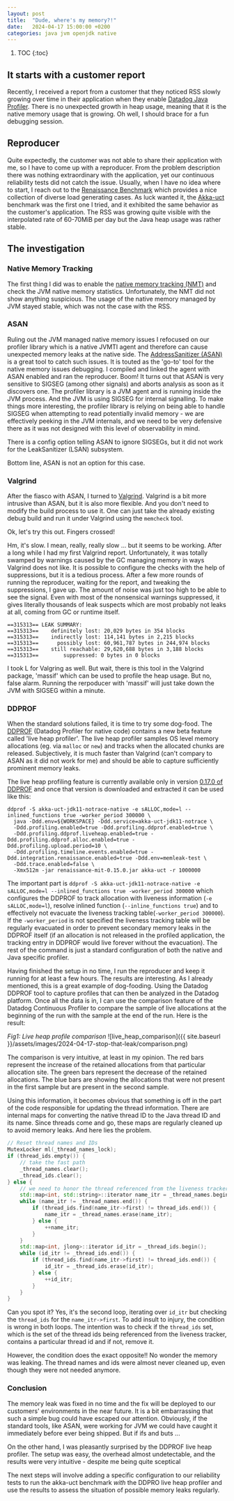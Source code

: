 ```yaml
---
layout: post
title:  "Dude, where's my memory?!"
date:   2024-04-17 15:00:00 +0200
categories: java jvm openjdk native
---
```


1. TOC
{:toc}

## It starts with a customer report

Recently, I received a report from a customer that they noticed RSS slowly growing over time in their application when
they enable [Datadog Java Profiler](https://github.com/DataDog/java-profiler). There is no unexpected growth in heap usage,
meaning that it is the native memory usage that is growing. Oh well, I should brace for a fun debugging session.

## Reproducer

Quite expectedly, the customer was not able to share their application with me, so I have to come up with a reproducer.
From the problem description there was nothing extraordinary with the application, yet our continuous reliability tests
did not catch the issue. 
Usually, when I have no idea where to start, I reach out to the [Renaissance Benchmark](https://renaissance.dev/) which
provides a nice collection of diverse load generating cases. As luck wanted it, the [Akka-uct](https://renaissance.dev/benchmarks/akka-uct/)
benchmark was the first one I tried, and it exhibited the same behavior as the customer's application. The RSS was growing
quite visible with the interpolated rate of 60-70MiB per day but the Java heap usage was rather stable.

## The investigation

### Native Memory Tracking

The first thing I did was to enable the [native memory tracking (NMT)](https://docs.oracle.com/javase/8/docs/technotes/guides/troubleshoot/tooldescr007.html) 
and check the JVM native memory statistics. Unfortunately, the NMT did not show anything suspicious. The usage of the native
memory managed by JVM stayed stable, which was not the case with the RSS.

### ASAN

Ruling out the JVM managed native memory issues I refocused on our profiler library which is a native JVMTI agent and therefore
can cause unexpected memory leaks at the native side. The [AddressSanitizer (ASAN)](https://github.com/google/sanitizers/wiki/AddressSanitizer)
is a great tool to catch such issues. It is touted as the 'go-to' tool for the native memory issues debugging. I compiled and linked the agent with 
ASAN enabled and ran the reproducer. 
Boom! It turns out that ASAN is very sensitive to SIGSEG (among other signals) and aborts analysis as soon as it discovers one. 
The profiler library is a JVM agent and is running inside the JVM process. And the JVM is using SIGSEG for internal signalling. 
To make things more interesting, the profiler library is relying on being able to handle SIGSEG when attempting to read 
potentially invalid memory - we are effectively peeking in the JVM internals, and we need to be very defensive there as it 
was not designed with this level of observability in mind.

There is a config option telling ASAN to ignore SIGSEGs, but it did not work for the LeakSanitizer (LSAN) subsystem.

Bottom line, ASAN is not an option for this case. 

### Valgrind

After the fiasco with ASAN, I turned to [Valgrind](https://valgrind.org/). Valgrind is a bit more intrusive than ASAN, but it
is also more flexible. And you don't need to modify the build process to use it. One can just take the already existing debug
build and run it under Valgrind using the `memcheck` tool.

Ok, let's try this out. Fingers crossed!

Hm, it's slow. I mean, really, really slow ... but it seems to be working. After a long while I had my first Valgrind report.
Unfortunately, it was totally swamped by warnings caused by the GC managing memory in ways Valgrind does not like. 
It is possible to configure the checks with the help of suppressions, but it is a tedious process. After a few more rounds
of running the reproducer, waiting for the report, and tweaking the suppressions, I gave up. The amount of noise was just too
high to be able to see the signal. Even with most of the nonsensical warnings suppressed, it gives literally thousands of
leak suspects which are most probably not leaks at all, coming from GC or runtime itself.

```shell
==315313== LEAK SUMMARY:
==315313==    definitely lost: 20,029 bytes in 354 blocks
==315313==    indirectly lost: 114,141 bytes in 2,215 blocks
==315313==      possibly lost: 60,961,787 bytes in 244,974 blocks
==315313==    still reachable: 29,620,688 bytes in 3,188 blocks
==315313==        suppressed: 0 bytes in 0 blocks
```

I took L for Valgring as well. But wait, there is this tool in the Valgrind package, 'massif' which can be used to 
profile the heap usage. But no, false alarm. Running the rerpoducer with 'massif' will just take down the JVM with 
SIGSEG within a minute.

### DDPROF

When the standard solutions failed, it is time to try some dog-food. The [DDPROF](https://github.com/DataDog/ddprof) 
(Datadog Profiler for native code) contains a new beta feature called 'live heap profiler'. The live heap profiler samples 
OS level memory allocations (eg. via `malloc` or `new`) and tracks when the allocated chunks are released.
Subjectively, it is much faster than Valgrind (can't compary to ASAN as it did not work for me) and should be able to
capture sufficiently prominent memory leaks.

The live heap profiling feature is currently available only in version [0.17.0 of DDPROF](https://github.com/DataDog/ddprof/releases/download/v0.17.0/ddprof-0.17.0-amd64-linux.tar.xz)
and once that version is downloaded and extracted it can be used like this:
```shell
ddprof -S akka-uct-jdk11-notrace-native -e sALLOC,mode=l --inlined_functions true -worker_period 300000 \
  java -Ddd.env=${WORKSPACE} -Ddd.service=akka-uct-jdk11-notrace \
  -Ddd.profiling.enabled=true -Ddd.profiling.ddprof.enabled=true \
  -Ddd.profiling.ddprof.liveheap.enabled=true -Ddd.profiling.ddprof.alloc.enabled=true -Ddd.profiling.upload.period=10 \
  -Ddd.profiling.timeline.events.enabled=true -Ddd.integration.renaissance.enabled=true -Ddd.env=memleak-test \
  -Ddd.trace.enabled=false \
  -Xmx512m -jar renaissance-mit-0.15.0.jar akka-uct -r 1000000
```

The important part is `ddprof -S akka-uct-jdk11-notrace-native -e sALLOC,mode=l --inlined_functions true -worker_period 300000`
which configures the DDPROF to track allocation with liveness information (`-e sALLOC,mode=l`), resolve inlined function (`--inline_functions true`)
and to effectively not evacuate the liveness tracking table(`-worker_period 300000`). If the `-worker_period` is not specified
the liveness tracking table will be regularly evacuated in order to prevent secondary memory leaks in the DDPROF itself
(if an allocation is not released in the profiled application, the tracking entry in DDPROF would live forever without the
evacuation).
The rest of the command is just a standard configuration of both the native and Java specific profiler.

Having finished the setup in no time, I run the reproducer and keep it running for at least a few hours.
The results are interesting. As I already mentioned, this is a great example of dog-fooding. Using the Datadog DDPROF 
tool to capture profiles that can then be analyzed in the Datadog platform. 
Once all the data is in, I can use the comparison feature of the Datadog Continuous Profiler to compare the sample of live
allocations at the beginning of the run with the sample at the end of the run. Here is the result:

_Fig1: Live heap profile comparison_
![live_heap_comparison]({{ site.baseurl }}/assets/images/2024-04-17-stop-that-leak/comparison.png)

The comparison is very intuitive, at least in my opinion. The red bars represent the increase of the retained allocations
from that particular allocation site. The green bars represent the decrease of the retained allocations. The blue bars are
showing the allocations that were not present in the first sample but are present in the second sample. 

Using this information, it becomes obvious that something is off in the part of the code responsible for updating the
thread information. There are internal maps for converting the native thread ID to the Java thread ID and its name.
Since threads come and go, these maps are regularly cleaned up to avoid memory leaks. And here lies the problem.

```c++
// Reset thread names and IDs
MutexLocker ml(_thread_names_lock);
if (thread_ids.empty()) {
    // take the fast path
    _thread_names.clear();
    _thread_ids.clear();
} else {
    // we need to honor the thread referenced from the liveness tracker
    std::map<int, std::string>::iterator name_itr = _thread_names.begin();
    while (name_itr != _thread_names.end()) {
        if (thread_ids.find(name_itr->first) != thread_ids.end()) {
            name_itr = _thread_names.erase(name_itr);
        } else {
            ++name_itr;
        }
    }
    std::map<int, jlong>::iterator id_itr = _thread_ids.begin();
    while (id_itr != _thread_ids.end()) {
        if (thread_ids.find(name_itr->first) != thread_ids.end()) {
            id_itr = _thread_ids.erase(id_itr);
        } else {
            ++id_itr;
        }
    }
}
```

Can you spot it? Yes, it's the second loop, iterating over `id_itr` but checking the `thread_ids` for the `name_itr->first`.
To add insult to injury, the condition is wrong in both loops. The intention was to check if the `thread_ids` set, which is
the set of the thread ids being referenced from the liveness tracker, contains a particular thread id and if not, remove it.

However, the condition does the exact opposite!! No wonder the memory was leaking. The thread names and ids were almost never
cleaned up, even though they were not needed anymore. 

### Conclusion

The memory leak was fixed in no time and the fix will be deployed to our customers' environments in the near future. 
It is a bit embarrassing that such a simple bug could have escaped our attention. Obviously, if the standard tools, like ASAN,
were working for JVM we could have caught it immediately before ever being shipped. But if ifs and buts ...

On the other hand, I was pleasantly surprised by the DDPROF live heap profiler. The setup was easy, the overhead almost
undetectable, and the results were very intuitive - despite me being quite sceptical

The next steps will involve adding a specific configuration to our reliability tests to run the akka-uct benchmark *with*
the DDPRO live heap profiler and use the results to assess the situation of possible memory leaks regularly.
